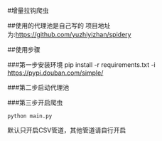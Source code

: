 #增量拉钩爬虫

##使用的代理池是自己写的
    项目地址为:https://github.com/yuzhiyizhan/spidery
    
##使用步骤

###第一步安装环境
    pip install -r requirements.txt -i https://pypi.douban.com/simple/
    
###第二步启动代理池

###第三步开启爬虫

    python main.py
    
默认只开启CSV管道，其他管道请自行开启
